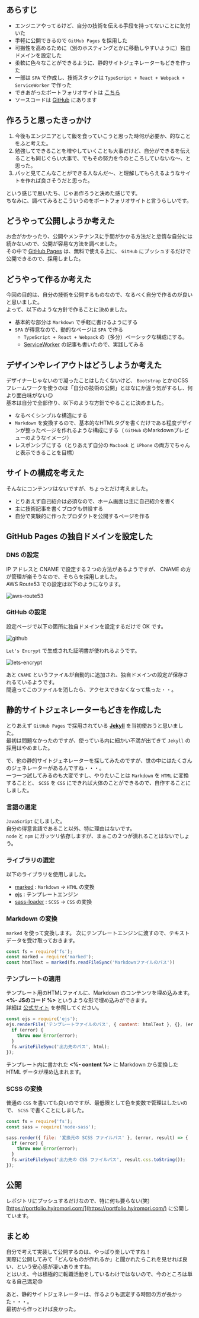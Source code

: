 <!--
title: エンジニアなりにポートフォリオサイトを作ってみた話
keywords: TypeScript,webpack,ポートフォリオ,React,ServiceWorker
update: 2019-01-07
-->

## あらすじ

- エンジニアやってるけど、自分の技術を伝える手段を持ってないことに気付いた
- 手軽に公開できるので `GitHub Pages` を採用した
- 可搬性を高めるために（別のホスティングとかに移動しやすいように）独自ドメインを設定した
- 柔軟に色々なことができるように、静的サイトジェネレーターもどきを作った
- 一部は `SPA` で作成し、技術スタックは `TypeScript + React + Webpack + ServiceWorker` で作った
- できあがったポートフォリオサイトは [こちら](https://portfolio.hyiromori.com/)
- ソースコードは [GitHub](https://github.com/hyiromori/hyiromori.github.io) にあります

## 作ろうと思ったきっかけ

1. 今後もエンジニアとして飯を食っていこうと思った時何が必要か、的なことをふと考えた。
1. 勉強してできることを増やしていくことも大事だけど、自分ができるを伝えることも同じぐらい大事で、でもその努力を今のところしていないな〜、と思った。
1. パッと見てこんなことができる人なんだ〜、と理解してもらえるようなサイトを作れば良さそうだと思った。

という感じで思いたち、じゃあ作ろうと決めた感じです。  
ちなみに、調べてみるとこういうのをポートフォリオサイトと言うらしいです。  

## どうやって公開しようか考えた

お金がかかったり、公開やメンテナンスに手間がかかる方法だと怠惰な自分には続かないので、公開が容易な方法を調べました。  
その中で [GitHub Pages](https://pages.github.com/) は、無料で使える上に、 `GitHub` にプッシュするだけで公開できるので、採用しました。  

## どうやって作るか考えた

今回の目的は、自分の技術を公開するものなので、なるべく自分で作るのが良いと思いました。  
よって、以下のような方針で作ることに決めました。  

- 基本的な部分は `Markdown` で手軽に書けるようにする
- `SPA` が得意なので、動的なページは `SPA` で作る
    - `TypeScript + React + Webpack` の（多分）ベーシックな構成にする。
    - [ServiceWorker](https://qiita.com/hyiromori/items/7986a725541c97da878d) の記事も書いたので、実践してみる

## デザインやレイアウトはどうしようか考えた

デザイナーじゃないので凝ったことはしたくないけど、 `Bootstrap` とかのCSSフレームワークを使うのは「自分の技術の公開」とはなにか違う気がするし、何より面白味がない😏  
基本は自分で全部作り、以下のような方針でやることに決めました。  

- なるべくシンプルな構造にする
- `Markdown` を変換するので、基本的なHTMLタグを書くだけである程度デザインが整ったページを作れるような構成にする（ `GitHub` のMarkdownプレビューのようなイメージ）
- レスポンシブにする（とりあえず自分の `Macbook` と `iPhone` の両方でちゃんと表示できることを目標）

## サイトの構成を考えた

そんなにコンテンツはないですが、ちょっとだけ考えました。  

- とりあえず自己紹介は必須なので、ホーム画面は主に自己紹介を書く
- 主に技術記事を書くブログも併設する
- 自分で実験的に作ったプロダクトを公開するページを作る

## GitHub Pages の独自ドメインを設定した

### DNS の設定

IP アドレスと CNAME で設定する２つの方法があるようですが、 CNAME の方が管理が楽そうなので、そちらを採用しました。  
AWS Route53 での設定は以下のようになります。  

![aws-route53](/assets/images/blog/portfolio/aws-route53.jpg)

### GitHub の設定

設定ページで以下の箇所に独自ドメインを設定するだけで OK です。  

![github](/assets/images/blog/portfolio/github.jpg)

`Let's Encrypt` で生成された証明書が使われるようです。  

![lets-encrypt](/assets/images/blog/portfolio/lets-encrypt.jpg)

あと `CNAME` というファイルが自動的に追加され、独自ドメインの設定が保存されるているようです。  
間違ってこのファイルを消したら、アクセスできなくなって焦った・・。

## 静的サイトジェネレーターもどきを作成した

とりあえず `GitHub Pages` で採用されている **[Jekyll](https://jekyllrb.com/)** を当初使おうと思いました。  
最初は問題なかったのですが、使っている内に細かい不満が出てきて `Jekyll` の採用はやめました。  

で、他の静的サイトジェネレーターを探してみたのですが、世の中にはたくさんのジェネレーターがあるんですね・・・。  
一つ一つ試してみるのも大変ですし、やりたいことは `Markdown` を `HTML` に変換することと、 `SCSS` を `CSS` にできれば大体のことができるので、自作することにしました。

### 言語の選定

`JavaScript` にしました。  
自分の得意言語であること以外、特に理由はないです。  
`node` と `npm` にガッツリ依存しますが、まぁこの２つが潰れることはないでしょう。

### ライブラリの選定

以下のライブラリを使用しました。

- [marked](https://www.npmjs.com/package/marked) : `Markdown` -> `HTML` の変換
- [ejs](https://www.npmjs.com/package/ejs) : テンプレートエンジン
- [sass-loader](https://www.npmjs.com/package/sass-loader) : `SCSS` -> `CSS` の変換

### Markdown の変換

`marked` を使って変換します。
次にテンプレートエンジンに渡すので、テキストデータを受け取っておきます。

```javascript
const fs = require('fs');
const marked = require('marked');
const htmlText = marked(fs.readFileSync('Markdownファイルのパス'))
```

### テンプレートの適用

テンプレート用のHTMLファイルに、Markdown のコンテンツを埋め込みます。  
**&lt;%- JSのコード %&gt;** というような形で埋め込みができます。  
詳細は [公式サイト](https://ejs.co/) を参照してください。

```javascript
const ejs = require('ejs');
ejs.renderFile('テンプレートファイルのパス', { content: htmlText }, {}, (error, html) => {
  if (error) {
    throw new Error(error);
  }
  fs.writeFileSync('出力先のパス', html);
});
```

テンプレート内に書かれた **&lt;%- content %&gt;** に Markdown から変換した HTML データが埋め込まれます。

### SCSS の変換

普通の `CSS` を書いても良いのですが、最低限として色を変数で管理はしたいので、 `SCSS` で書くことにしました。

```javascript
const fs = require('fs');
const sass = require('node-sass');

sass.render({ file: '変換元の SCSS ファイルパス' }, (error, result) => {
  if (error) {
    throw new Error(error);
  }
  fs.writeFileSync('出力先の CSS ファイルパス', result.css.toString());
});
```


## 公開

レポジトリにプッシュするだけなので、特に何も要らない(笑)  
[https://portfolio.hyiromori.com/](https://portfolio.hyiromori.com/) に公開しています。  

## まとめ

自分で考えて実装して公開するのは、やっぱり楽しいですね！  
実際に公開してみて「どんなものが作れるか」と聞かれたらこれを見せれば良い、という安心感が凄いありますね。  
とはいえ、今は積極的に転職活動をしているわけではないので、今のところは単なる自己満足😓  

あと、静的サイトジェネレーターは、作るよりも選定する時間の方が長かった・・・。  
最初から作っとけば良かった。
